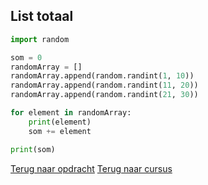 ## List totaal

```python
import random

som = 0
randomArray = []
randomArray.append(random.randint(1, 10))
randomArray.append(random.randint(11, 20))
randomArray.append(random.randint(21, 30))

for element in randomArray:
    print(element)
    som += element

print(som)
```

[Terug naar opdracht](/taken/listtotaal.html)
[Terug naar cursus](/24_forin.html)